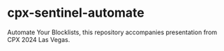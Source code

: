 # cpx-sentinel-automate
Automate Your Blocklists, this repository accompanies presentation from CPX 2024 Las Vegas. 
